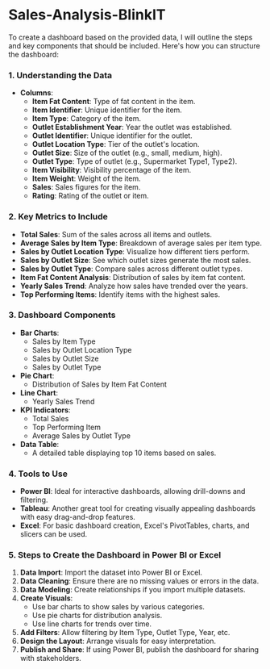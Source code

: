 # Sales-Analysis-BlinkIT

To create a dashboard based on the provided data, I will outline the steps and key components that should be included. Here's how you can structure the dashboard:

### 1. **Understanding the Data**
   - **Columns**:
     - **Item Fat Content**: Type of fat content in the item.
     - **Item Identifier**: Unique identifier for the item.
     - **Item Type**: Category of the item.
     - **Outlet Establishment Year**: Year the outlet was established.
     - **Outlet Identifier**: Unique identifier for the outlet.
     - **Outlet Location Type**: Tier of the outlet's location.
     - **Outlet Size**: Size of the outlet (e.g., small, medium, high).
     - **Outlet Type**: Type of outlet (e.g., Supermarket Type1, Type2).
     - **Item Visibility**: Visibility percentage of the item.
     - **Item Weight**: Weight of the item.
     - **Sales**: Sales figures for the item.
     - **Rating**: Rating of the outlet or item.

### 2. **Key Metrics to Include**
   - **Total Sales**: Sum of the sales across all items and outlets.
   - **Average Sales by Item Type**: Breakdown of average sales per item type.
   - **Sales by Outlet Location Type**: Visualize how different tiers perform.
   - **Sales by Outlet Size**: See which outlet sizes generate the most sales.
   - **Sales by Outlet Type**: Compare sales across different outlet types.
   - **Item Fat Content Analysis**: Distribution of sales by item fat content.
   - **Yearly Sales Trend**: Analyze how sales have trended over the years.
   - **Top Performing Items**: Identify items with the highest sales.

### 3. **Dashboard Components**
   - **Bar Charts**:
     - Sales by Item Type
     - Sales by Outlet Location Type
     - Sales by Outlet Size
     - Sales by Outlet Type
   - **Pie Chart**:
     - Distribution of Sales by Item Fat Content
   - **Line Chart**:
     - Yearly Sales Trend
   - **KPI Indicators**:
     - Total Sales
     - Top Performing Item
     - Average Sales by Outlet Type
   - **Data Table**:
     - A detailed table displaying top 10 items based on sales.
   
### 4. **Tools to Use**
   - **Power BI**: Ideal for interactive dashboards, allowing drill-downs and filtering.
   - **Tableau**: Another great tool for creating visually appealing dashboards with easy drag-and-drop features.
   - **Excel**: For basic dashboard creation, Excel's PivotTables, charts, and slicers can be used.

### 5. **Steps to Create the Dashboard in Power BI or Excel**
   1. **Data Import**: Import the dataset into Power BI or Excel.
   2. **Data Cleaning**: Ensure there are no missing values or errors in the data.
   3. **Data Modeling**: Create relationships if you import multiple datasets.
   4. **Create Visuals**:
      - Use bar charts to show sales by various categories.
      - Use pie charts for distribution analysis.
      - Use line charts for trends over time.
   5. **Add Filters**: Allow filtering by Item Type, Outlet Type, Year, etc.
   6. **Design the Layout**: Arrange visuals for easy interpretation.
   7. **Publish and Share**: If using Power BI, publish the dashboard for sharing with stakeholders.

